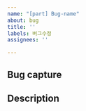 ```yaml
---
name: "[part] Bug-name"
about: bug
title: ''
labels: 버그수정
assignees: ''

---
```


## Bug capture

## Description
